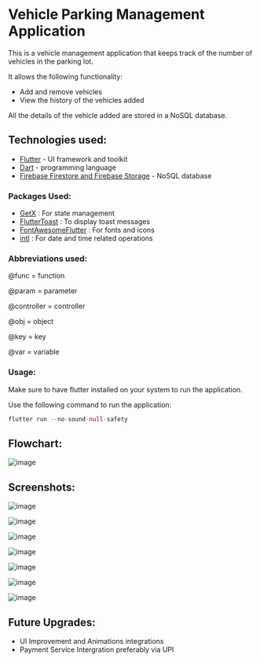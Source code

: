 # Vehicle Parking Management Application

This is a vehicle management application that keeps track of the number of vehicles in the parking lot.

It allows the following functionality:

* Add and remove vehicles
* View the history of the vehicles added

All the details of the vehicle added are stored in a NoSQL database.

## Technologies used:
 
 * [Flutter](https://flutter.dev) - UI framework and toolkit
 * [Dart](https://dart.dev) - programming language
 * [Firebase Firestore and Firebase Storage](https://firebase.google.com) - NoSQL database

### Packages Used:

* [GetX](https://pub.dev/packages/get) : For state management
* [FlutterToast](https://pub.dev/packages/fluttertoast) : To display toast messages
* [FontAwesomeFlutter](https://pub.dev/packages/font_awesome_flutter) : For fonts and icons
* [intl](https://pub.dev/packages/intl) : For date and time related operations

### Abbreviations used:

 @func = function
 
 @param = parameter
 
 @controller = controller
 
 @obj = object
 
 @key = key
 
 @var = variable

 ### Usage:

Make sure to have flutter installed on your system to run the application.

Use the following command to run the application: 
 
```dart
flutter run --no-sound-null-safety
```

## Flowchart:
![image](https://user-images.githubusercontent.com/93983185/200156361-ba288d77-88b1-45d2-b77a-699404eb1edf.png)

## Screenshots:
![image](https://user-images.githubusercontent.com/93983185/200156380-d31ec2cd-ba35-4bf3-94a1-04d26bcc1eca.png)


![image](https://user-images.githubusercontent.com/93983185/200156386-dbef5f99-d7a5-4406-9119-380df9ce0889.png)


![image](https://user-images.githubusercontent.com/93983185/200156389-c7f13fcb-744a-4d98-97f3-64922bd33476.png)


![image](https://user-images.githubusercontent.com/93983185/200156393-e09d2ea4-2575-46c1-97b2-c543ce7597c7.png)


![image](https://user-images.githubusercontent.com/93983185/200156401-2a54e76f-c55f-4a7a-8ce1-e688b511d1e9.png)


![image](https://user-images.githubusercontent.com/93983185/200156405-22b97535-3d50-4761-9b5e-a0400b32816d.png)


![image](https://user-images.githubusercontent.com/93983185/200156420-38555376-417d-414d-8967-123b2f4831fc.png)


## Future Upgrades:

* UI Improvement and Animations integrations
* Payment Service Intergration preferably via UPI
